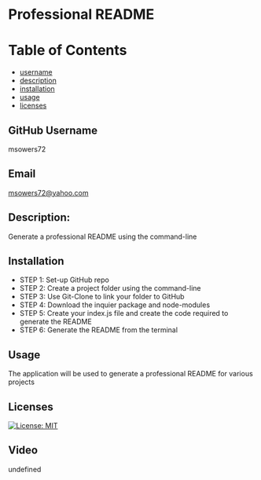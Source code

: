 
# Professional README


# Table of Contents
- [username](#username)
- [description](#description)
- [installation](#installation)
- [usage](#usage)
- [licenses](#licenses)


## GitHub Username
msowers72

## Email
<msowers72@yahoo.com>

## Description:
Generate a professional README using the command-line

## Installation
* STEP 1: Set-up GitHub repo
* STEP 2: Create a project folder using the command-line
* STEP 3:  Use Git-Clone to link your folder to GitHub
* STEP 4: Download the inquier package and node-modules
* STEP 5: Create your index.js file and create the code required to generate the README
* STEP 6: Generate the README from the terminal    

## Usage
The application will be used to generate a professional README for various projects

## Licenses 
[![License: MIT](https://img.shields.io/badge/License-MIT-yellow.svg)](https://opensource.org/licenses/MIT)
<!-- ![Tux, the Linux mascot](https://img.shields.io/badge/License-MIT-green) -->

## Video
undefined
  
  